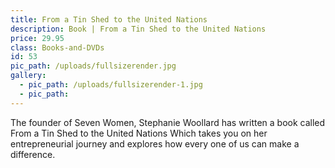 ```yaml
---
title: From a Tin Shed to the United Nations
description: Book | From a Tin Shed to the United Nations
price: 29.95
class: Books-and-DVDs
id: 53
pic_path: /uploads/fullsizerender.jpg
gallery:
  - pic_path: /uploads/fullsizerender-1.jpg
  - pic_path:
---
```



The founder of Seven Women, Stephanie Woollard has written a book called From a Tin Shed to the United Nations Which takes you on her entrepreneurial journey and explores how every one of us can make a difference.